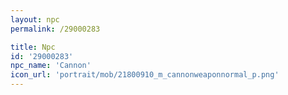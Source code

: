 ```yaml
---
layout: npc
permalink: /29000283

title: Npc
id: '29000283'
npc_name: 'Cannon'
icon_url: 'portrait/mob/21800910_m_cannonweaponnormal_p.png'
---
```

